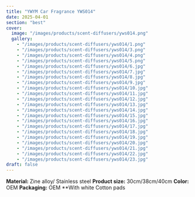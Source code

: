 ```yaml
---
title: "YWYM Car Fragrance YWS014"
date: 2025-04-01
section: "best"
cover:
  image: "/images/products/scent-diffusers/yws014.png"
  gallery:
    - "/images/products/scent-diffusers/yws014/1.png"
    - "/images/products/scent-diffusers/yws014/3.png"
    - "/images/products/scent-diffusers/yws014/4.png"
    - "/images/products/scent-diffusers/yws014/5.png"
    - "/images/products/scent-diffusers/yws014/6.jpg"
    - "/images/products/scent-diffusers/yws014/7.jpg"
    - "/images/products/scent-diffusers/yws014/8.jpg"
    - "/images/products/scent-diffusers/yws014/9.jpg"
    - "/images/products/scent-diffusers/yws014/10.jpg"
    - "/images/products/scent-diffusers/yws014/11.jpg"
    - "/images/products/scent-diffusers/yws014/12.jpg"
    - "/images/products/scent-diffusers/yws014/13.jpg"
    - "/images/products/scent-diffusers/yws014/14.jpg"
    - "/images/products/scent-diffusers/yws014/15.jpg"
    - "/images/products/scent-diffusers/yws014/16.jpg"
    - "/images/products/scent-diffusers/yws014/17.jpg"
    - "/images/products/scent-diffusers/yws014/18.jpg"
    - "/images/products/scent-diffusers/yws014/19.jpg"
    - "/images/products/scent-diffusers/yws014/20.jpg"
    - "/images/products/scent-diffusers/yws014/21.jpg"
    - "/images/products/scent-diffusers/yws014/22.jpg"
    - "/images/products/scent-diffusers/yws014/23.jpg"
draft: false
---
```

**Material:** Zine alloy/ Stainless steel
**Product size:** 30cm/38cm/40cm
**Color:** OEM
**Packaging:** OEM
**With white Cotton pads

